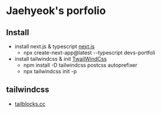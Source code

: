 # Jaehyeok's porfolio



## Install
  * install next.js & typescript [next.js](https://nextjs.org/docs/basic-features/typescript)
    * npx create-next-app@latest --typescript devs-portfoli
  * install tailwindcss & init [TwailWindCss](https://tailwindcss.com/docs/guides/nextjs)
    * npm install -D tailwindcss postcss autoprefixer
    * npx tailwindcss init -p


## tailwindcss
  * [tailblocks.cc](https://tailblocks.cc/)

